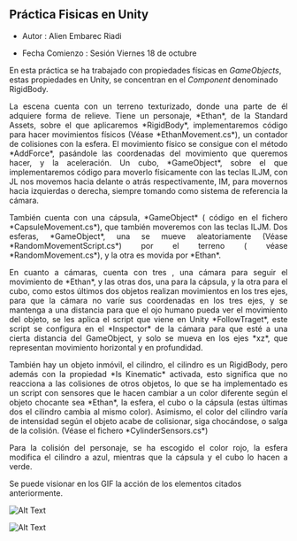 ## Práctica Fisicas en Unity

* Autor : Alien Embarec Riadi

* Fecha Comienzo : Sesión Viernes 18 de octubre

En esta práctica se ha trabajado con propiedades físicas en *GameObjects*, estas propiedades en Unity, se concentran en el *Component* denominado RigidBody.


<p align="justify">
La escena cuenta con un terreno texturizado, donde una parte de él adquiere forma de relieve. Tiene un personaje, *Ethan*, de la Standard Assets, sobre el que aplicaremos *RigidBody*, implementaremos código para hacer movimientos físicos (Véase *EthanMovement.cs*), un contador de colisiones con la esfera. El movimiento físico se consigue con el método *AddForce*, pasándole las coordenadas del movimiento que queremos hacer, y la aceleración. Un cubo, *GameObject*, sobre el que implementaremos código para moverlo físicamente con las teclas ILJM, con JL nos movemos hacia delante o atrás respectivamente, IM, para movernos hacia izquierdas o derecha, siempre tomando como sistema de referencia la cámara.
</p>

<p align="justify">
También cuenta con una cápsula, *GameObject* ( código en el fichero *CapsuleMovement.cs*), que también moveremos con las teclas ILJM. Dos esferas, *GameObject*, una se mueve aleatoriamente (Véase *RandomMovementScript.cs*) por el terreno ( véase *RandomMovement.cs*), y la otra es movida por *Ethan*.
</p>
<p align="justify">
En cuanto a cámaras, cuenta con tres , una cámara para seguir el movimiento de *Ethan*, y las otras dos, una para la cápsula, y la otra para el cubo, como estos últimos dos objetos realizan movimientos en los tres ejes, para que la cámara no varíe sus coordenadas en los tres ejes, y se mantenga a una distancia para que el ojo humano pueda ver el movimiento del objeto, se les aplica el script que viene en Unity *FollowTraget*, este script se configura en el *Inspector* de la cámara para que esté a una cierta distancia del GameObject, y solo se mueva en los ejes *xz*, que representan movimiento horizontal y en profundidad.
</p>
<p align="justify">
También hay un objeto inmóvil, el cilindro, el cilindro es un RigidBody, pero además con  la propiedad *Is Kinematic* activada, esto significa que no reacciona a las colisiones de otros objetos, lo que se ha implementado es un script con sensores que le hacen cambiar a un color diferente según el objeto chocante sea *Ethan*, la esfera, el cubo o la cápsula (estas últimas dos el cilindro cambia al mismo color). Asimismo, el color del cilindro  varía de intensidad según el objeto acabe de colisionar, siga chocándose, o salga de la colisión. (Véase el fichero *CylinderSensors.cs*)
</p>
<p align="justify">
Para la  colisión del personaje, se ha escogido el color rojo, la esfera modifica el cilindro a azul, mientras que la cápsula y el cubo lo hacen a verde.
</p>
<p align="justify">


</p>

Se puede visionar en los GIF la acción de los elementos citados anteriormente.

![Alt Text](./img/CharacterMovementsAndCollisions.gif)

![Alt Text](./img/CubeMovementsAndCollisions.gif)